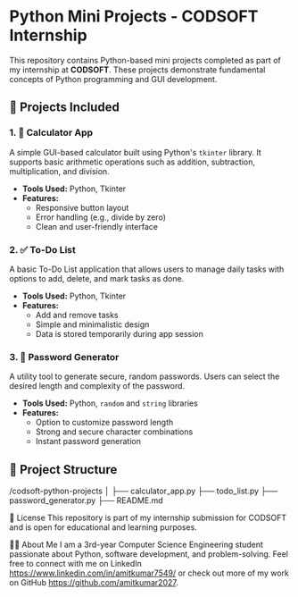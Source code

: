 # Python Mini Projects - CODSOFT Internship

This repository contains Python-based mini projects completed as part of my internship at **CODSOFT**. These projects demonstrate fundamental concepts of Python programming and GUI development.

## 🔧 Projects Included

### 1. 🧮 Calculator App
A simple GUI-based calculator built using Python's `tkinter` library. It supports basic arithmetic operations such as addition, subtraction, multiplication, and division.

- **Tools Used:** Python, Tkinter
- **Features:**
  - Responsive button layout
  - Error handling (e.g., divide by zero)
  - Clean and user-friendly interface

### 2. ✅ To-Do List
A basic To-Do List application that allows users to manage daily tasks with options to add, delete, and mark tasks as done.

- **Tools Used:** Python, Tkinter
- **Features:**
  - Add and remove tasks
  - Simple and minimalistic design
  - Data is stored temporarily during app session

### 3. 🔐 Password Generator
A utility tool to generate secure, random passwords. Users can select the desired length and complexity of the password.

- **Tools Used:** Python, `random` and `string` libraries
- **Features:**
  - Option to customize password length
  - Strong and secure character combinations
  - Instant password generation

## 📂 Project Structure

/codsoft-python-projects
│
├── calculator_app.py
├── todo_list.py
├── password_generator.py
├── README.md

📜 License
This repository is part of my internship submission for CODSOFT and is open for educational and learning purposes.

🙋‍♂️ About Me
I am a 3rd-year Computer Science Engineering student passionate about Python, software development, and problem-solving.
Feel free to connect with me on LinkedIn https://www.linkedin.com/in/amitkumar7549/ or check out more of my work on GitHub https://github.com/amitkumar2027.


